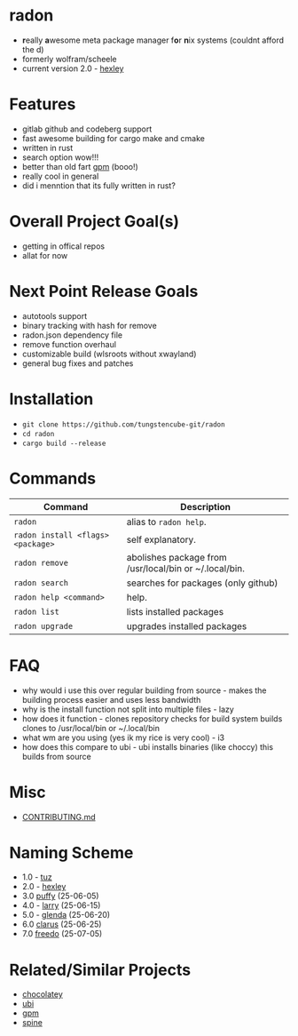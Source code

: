 # radon 
- **r**eally **a**wesome meta package manager f**o**r **n**ix systems (couldnt afford the d)
- formerly wolfram/scheele
- current version 2.0 - [hexley](http://www.hexley.com/)

# Features

- gitlab github and codeberg support
- fast awesome building for cargo make and cmake
- written in rust
- search option wow!!!
- better than old fart [gpm](https://github.com/aerys/gpm) (booo!)
- really cool in general
- did i menntion that its fully written in rust?

# Overall Project Goal(s)

- getting in offical repos
- allat for now

# Next Point Release Goals

- autotools support
- binary tracking with hash for remove
- radon.json dependency file
- remove function overhaul
- customizable build (wlsroots without xwayland)
- general bug fixes and patches

# Installation

- `git clone https://github.com/tungstencube-git/radon`
- `cd radon`
- `cargo build --release`

# Commands

| Command                           | Description                                                                                                |
| --------------------------------- | ---------------------------------------------------------------------------------------------------------- |
| `radon`                           | alias to `radon help`.                                                                                       |
| `radon install <flags> <package>` | self explanatory.                                                               |
| `radon remove`                    | abolishes package from /usr/local/bin or ~/.local/bin.                                                           |
| `radon search`                    | searches for packages (only github)                                                            |
| `radon help <command>`   | help.                                                                  |
| `radon list`             | lists installed packages
| `radon upgrade`          | upgrades installed packages

# FAQ 

- why would i use this over regular building from source - makes the building process easier and uses less bandwidth
- why is the install function not split into multiple files - lazy
- how does it function - clones repository checks for build system builds clones to /usr/local/bin or ~/.local/bin
- what wm are you using (yes ik my rice is very cool) - i3
- how does this compare to ubi - ubi installs binaries (like choccy) this builds from source

# Misc

- [CONTRIBUTING.md](CONTRIBUTING.md)
# Naming Scheme

- 1.0 - [tuz](https://en.wikipedia.org/wiki/Tux_(mascot)#Tuz_2009)
- 2.0 - [hexley](http://hexley.com)
- 3.0 [puffy](https://en.wikipedia.org/wiki/OpenBSD#Songs_and_artwork) (25-06-05)
- 4.0 - [larry](https://wiki.gentoo.org/wiki/Larry_the_cow) (25-06-15)
- 5.0 - [glenda](https://en.wikipedia.org/wiki/Plan_9_from_Bell_Labs) (25-06-20)
- 6.0 [clarus](https://en.wikipedia.org/wiki/Dogcow) (25-06-25)
- 7.0 [freedo](https://en.wikipedia.org/wiki/Linux-libre) (25-07-05)

# Related/Similar Projects

- [chocolatey](https://github.com/chocolatey/choco)
- [ubi](https://github.com/houseabsolute/ubi)
- [gpm](https://github.com/aerys/gpm)
- [spine](https://github.com/plyght/spine)
